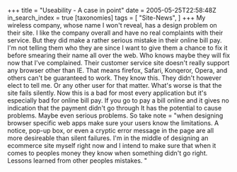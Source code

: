 +++
title = "Useability - A case in point"
date = 2005-05-25T22:58:48Z
in_search_index = true
[taxonomies]
tags = [
"Site-News",
]
+++
My wireless company, whose name I won't reveal, has a design problem on their site. I like the company overall and have no real complaints with their service. But they did make a rather serious mistake in their online bill pay. I'm not telling them who they are since I want to give them a chance to fix it before smearing their name all over the web. Who knows maybe they will fix now that I've complained. Their customer service site doesn't really support any browser other than IE. That means firefox, Safari, Konqeror, Opera, and others can't be guaranteed to work. They know this. They didn't however elect to tell me. Or any other user for that matter. What's worse is that the site fails silently. Now this is a bad for most every application but it's especially bad for online bill pay. If you go to pay a bill online and it gives no indication that the payment didn't go through It has the potential to cause problems. Maybe even serious problems. So take note = "when designing browser specific web apps make sure your users know the limitations. A notice, pop-up box, or even a cryptic error message in the page are all more desireable than silent failures. I'm in the middle of designing an ecommerce site myself right now and I intend to make sure that when it comes to peoples money they know when something didn't go right. Lessons learned from other peoples mistakes. "
